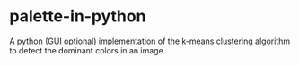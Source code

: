 # palette-in-python
A python (GUI optional) implementation of the k-means clustering algorithm to detect the dominant colors in an image.
